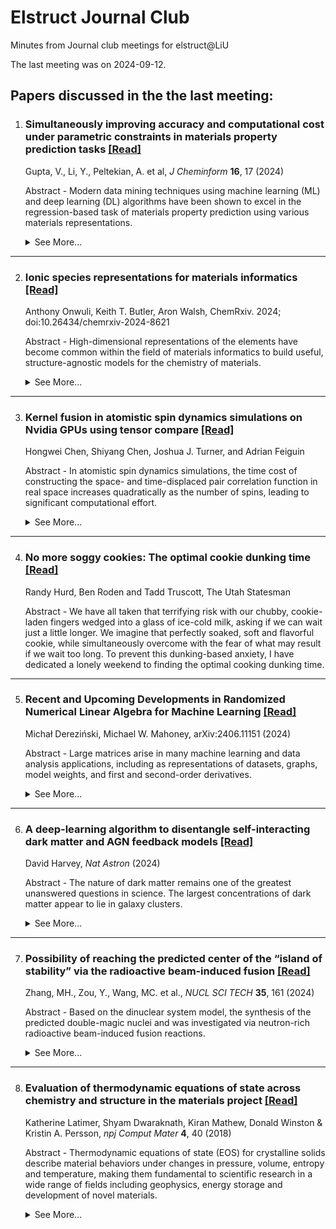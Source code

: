 # Elstruct Journal Club
Minutes from Journal club meetings for elstruct@LiU

The last meeting was on 2024-09-12.

## Papers discussed in the the last meeting:

1. ### Simultaneously improving accuracy and computational cost under parametric constraints in materials property prediction tasks [\[Read\]](https://doi.org/10.1186/s13321-024-00811-6)
   Gupta, V., Li, Y., Peltekian, A. et al, *J Cheminform* **16**, 17 (2024)

   Abstract -
   Modern data mining techniques using machine learning (ML) and deep learning (DL) algorithms have been shown to excel in the regression-based task of materials property prediction using various materials representations. 
   <details>
   <summary>See More...</summary>
    In an attempt to improve the predictive performance of the deep neural network model, researchers have tried to add more layers as well as develop new architectural components to create sophisticated and deep neural network models that can aid in the training process and improve the predictive ability of the final model. However, usually, these modifications require a lot of computational resources, thereby further increasing the already large model training time, which is often not feasible, thereby limiting usage for most researchers. In this paper, we study and propose a deep neural network framework for regression-based problems comprising of fully connected layers that can work with any numerical vector-based materials representations as model input. We present a novel deep regression neural network, iBRNet, with branched skip connections and multiple schedulers, which can reduce the number of parameters used to construct the model, improve the accuracy, and decrease the training time of the predictive model. We perform the model training using composition-based numerical vectors representing the elemental fractions of the respective materials and compare their performance against other traditional ML and several known DL architectures. Using multiple datasets with varying data sizes for training and testing, We show that the proposed iBRNet models outperform the state-of-the-art ML and DL models for all data sizes. We also show that the branched structure and usage of multiple schedulers lead to fewer parameters and faster model training time with better convergence than other neural networks. Scientific contribution: The combination of multiple callback functions in deep neural networks minimizes training time and maximizes accuracy in a controlled computational environment with parametric constraints for the task of materials property prediction.
   </details>

---

2. ### Ionic species representations for materials informatics  [\[Read\]](https://chemrxiv.org/engage/chemrxiv/article-details/66acbd865101a2ffa8eaa181)
   Anthony Onwuli, Keith T. Butler, Aron Walsh, ChemRxiv. 2024; doi:10.26434/chemrxiv-2024-8621

   Abstract - 
    High-dimensional representations of the elements have become common within the field of materials informatics to build useful, structure-agnostic models for the chemistry of materials.
   <details>
       <summary>See More...</summary>
   However, the characteristics of elements change when they adopt a given oxidation state, with distinct structural preferences and physical properties. We explore several methods for developing embedding vectors of elements decorated with oxidation states. Graphs generated from 110,160 crystals are used to train representations of 84 elements that form 336 species. Clustering these learned representations of ionic species in low-dimensional space reproduces expected chemical heuristics, in particular the separation of cations from anions. We show that these representations have enhanced expressive power for property prediction tasks involving inorganic compounds. We expect that ionic representations, necessary for the description of mixed valence and complex magnetic systems, will support more powerful machine learning models for materials.
   </details>

---

3. ### Kernel fusion in atomistic spin dynamics simulations on Nvidia GPUs using tensor compare [\[Read\]](https://doi.org/10.1016/j.jocs.2024.102357)
   Hongwei Chen, Shiyang Chen, Joshua J. Turner, and Adrian Feiguin 
 
   Abstract - 
   In atomistic spin dynamics simulations, the time cost of constructing the space- and time-displaced pair correlation function in real space increases quadratically as the number of spins, leading to significant computational effort.
   <details>
       <summary>See More...</summary>
    The GEMM subroutine can be adopted to accelerate the calculation of the dynamical spin–spin correlation function, but the computational cost of simulating large spin systems (spins) on CPUs remains expensive. In this work, we perform the simulation on a graphics processing unit (GPU), a hardware solution widely used as an accelerator for scientific computing and deep learning. We show that GPUs can accelerate the simulation up to 25-fold compared to multi-core CPUs when using the GEMM subroutine on both. To hide memory latency, we fuse the element-wise operation into the GEMM kernel using which can improve the performance by 26% ~ 33% compared to the implementation based on. Furthermore, we perform the ‘on-the-fly’ calculation in the epilogue of the GEMM subroutine to avoid saving intermediate results on global memory, which makes large-scale atomistic spin dynamics simulations feasible and affordable.
    </details>

---

4. ### No more soggy cookies: The optimal cookie dunking time [\[Read\]](https://usustatesman.com/no-more-soggy-cookies-the-optimal-cookie-dunking-time/)
   Randy Hurd, Ben Roden and Tadd Truscott, The Utah Statesman

   Abstract - 
   We have all taken that terrifying risk with our chubby, cookie-laden fingers wedged into a glass of ice-cold milk, asking if we can wait just a little longer. We imagine that perfectly soaked, soft and flavorful cookie, while simultaneously overcome with the fear of what may result if we wait too long. To prevent this dunking-based anxiety, I have dedicated a lonely weekend to finding the optimal cooking dunking time.

---


5. ### Recent and Upcoming Developments in Randomized Numerical Linear Algebra for Machine Learning [\[Read\]](https://arxiv.org/abs/2406.11151)
   Michał Dereziński, Michael W. Mahoney, arXiv:2406.11151 (2024)

   Abstract - 
   Large matrices arise in many machine learning and data analysis applications, including as representations of datasets, graphs, model weights, and first and second-order derivatives. 
   <details>
       <summary>See More...</summary>
   Randomized Numerical Linear Algebra (RandNLA) is an area which uses randomness to develop improved algorithms for ubiquitous matrix problems. The area has reached a certain level of maturity; but recent hardware trends, efforts to incorporate RandNLA algorithms into core numerical libraries, and advances in machine learning, statistics, and random matrix theory, have lead to new theoretical and practical challenges. This article provides a self-contained overview of RandNLA, in light of these developments. 
   </details>

---

6. ### A deep-learning algorithm to disentangle self-interacting dark matter and AGN feedback models [\[Read\]](https://doi.org/10.1038/s41550-024-02322-8)
   David Harvey, *Nat Astron* (2024)

   Abstract - 
   The nature of dark matter remains one of the greatest unanswered questions in science. The largest concentrations of dark matter appear to lie in galaxy clusters.
   <details>
       <summary>See More...</summary>
      By modifying the properties of dark matter, the distribution of mass in clusters is altered in an observable way. However, uncertain astrophysical mechanisms also alter the mass distribution, often mimicking the effect of different dark matter properties. Here I present a machine learning method that ‘learns’, from simulations, how the impact of dark matter self-interactions differs from that of astrophysical feedback. In the idealized case, my algorithm is 80% accurate at identifying whether a galaxy cluster harbours collisionless dark matter, dark matter with a self interaction cross-section, σDM/m = 0.1 cm2 g−1 or dark matter with σDM/m = 1 cm2 g−1. It is found that weak-lensing information primarily differentiates self-interacting dark matter, whereas X-ray information disentangles different models of astrophysical feedback. The data are forward modelled to imitate observations from Euclid and Chandra, and it is found that the model has a statistical error of σDM/m < 0.01 cm2 g−1 and is insensitive to shape-measurement bias and photometric-redshift errors. This method represents a way to analyse data from upcoming telescopes that are an order of magnitude more precise and many orders faster than current methods, enabling us to explore the properties of dark matter like never before.
    </details>

---

7. ### Possibility of reaching the predicted center of the “island of stability” via the radioactive beam‑induced fusion [\[Read\]](https://doi.org/10.1007/s41365-024-01542-x)
   Zhang, MH., Zou, Y., Wang, MC. et al., *NUCL SCI TECH* **35**, 161 (2024) 

   Abstract - 
   Based on the dinuclear system model, the synthesis of the predicted double-magic nuclei and was investigated via neutron-rich radioactive beam-induced fusion reactions.
   <details>
       <summary>See More...</summary>
      The reaction is predicted to be favorable for producing with a maximal ER cross section of . Investigations of the entrance channel effect reveal that the target is more promising for synthesizing than the neutron-rich targets and , because of the influence of the Coulomb barrier. For the synthesis of , the maximal ER cross section of emerges in the reaction , indicating the need for further advancements in both experimental facilities and reaction mechanisms.
   </details>

---

8. ### Evaluation of thermodynamic equations of state across chemistry and structure in the materials project [\[Read\]](https://doi.org/10.1038/s41524-018-0091-x)
    Katherine Latimer, Shyam Dwaraknath, Kiran Mathew, Donald Winston & Kristin A. Persson, *npj Comput Mater* **4**, 40 (2018)

    Abstract -
    Thermodynamic equations of state (EOS) for crystalline solids describe material behaviors under changes in pressure, volume, entropy and temperature, making them fundamental to scientific research in a wide range of fields including geophysics, energy storage and development of novel materials.    
    <details>
    <summary>See More...</summary>
    Despite over a century of theoretical development and experimental testing of energy–volume (E–V) EOS for solids, there is still a lack of consensus with regard to which equation is indeed optimal, as well as to what metric is most appropriate for making this judgment. In this study, several metrics were used to evaluate quality of fit for 8 different EOS across 87 elements and over 100 compounds which appear in the literature. Our findings do not indicate a clear “best” EOS, but we identify three which consistently perform well relative to the rest of the set. Furthermore, we find that for the aggregate data set, the RMSrD is not strongly correlated with the nature of the compound, e.g., whether it is a metal, insulator, or semiconductor, nor the bulk modulus for any of the EOS, indicating that a single equation can be used across a broad range of classes of materials.
    </details>

